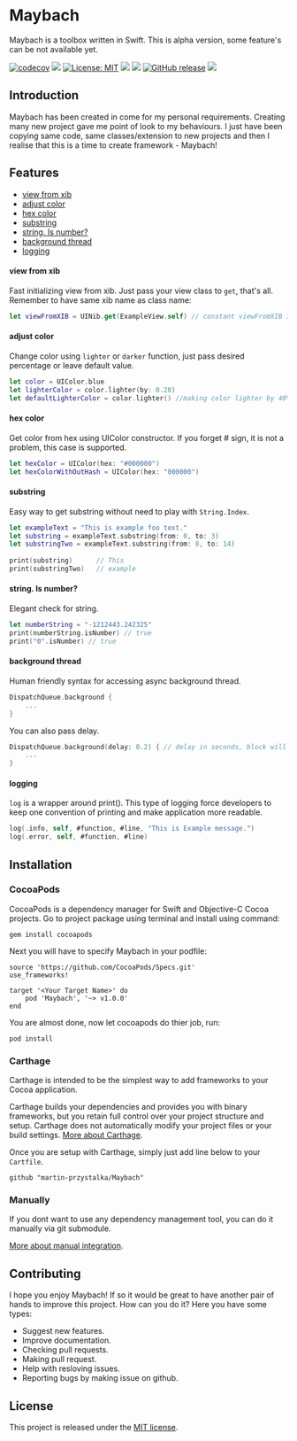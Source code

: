 # Maybach
Maybach is a toolbox written in Swift. This is alpha version, some feature's can be not available yet.

<p>

[![codecov](https://codecov.io/gh/martin-przystalka/Maybach/branch/master/graph/badge.svg)](https://codecov.io/gh/r-lib/objectable) 
<a href="https://codeclimate.com/github/martin-przystalka/Maybach/maintainability"><img src="https://api.codeclimate.com/v1/badges/46dadcf02d64660c82a1/maintainability" /></a>
[![License: MIT](https://img.shields.io/badge/License-MIT-yellow.svg)](https://opensource.org/licenses/MIT)
<img src="https://travis-ci.com/martin-przystalka/Maybach.svg?branch=master" />
<img src="https://img.shields.io/badge/Carthage-compatible-brightgreen.svg" />
[![GitHub release](https://img.shields.io/github/release/martin-przystalka/Maybach.svg)](https://github.com/martin-przystalka/Maybach/releases)
<a href="https://martin-przystalka.github.io/Maybach/"><img src="https://img.shields.io/badge/Documentation-%F0%9F%91%8D-blue.svg" /></a>


</p>

## Introduction
Maybach has been created in come for my personal requirements. Creating many new project gave me point of look to my behaviours. I just have been copying same code, same classes/extension to new projects and then I realise that this is a time to create framework - Maybach!

## Features

- [view from xib](#view-from-xib)
- [adjust color](#adjust-color)
- [hex color](#hex-color)
- [substring](#substring)
- [string. Is number?](#string-is-number)
- [background thread](#background-thread)
- [logging](#logging)

#### view from xib
Fast initializing view from xib. Just pass your view class to `get`, that's all. Remember to have same xib name as class name:

```swift
let viewFromXIB = UINib.get(ExampleView.self) // constant viewFromXIB is type of ExampleView.
```

#### adjust color
Change color using `lighter` or `darker` function, just pass desired percentage or leave default value.

```swift
let color = UIColor.blue
let lighterColor = color.lighter(by: 0.20)
let defaultLighterColor = color.lighter() //making color lighter by 40%
```

#### hex color
Get color from hex using UIColor constructor. If you forget # sign, it is not a problem, this case is supported.

```swift
let hexColor = UIColor(hex: "#000000")
let hexColorWithOutHash = UIColor(hex: "000000")
```

#### substring
Easy way to get substring without need to play with `String.Index`.

```swift
let exampleText = "This is example foo text."
let substring = exampleText.substring(from: 0, to: 3)
let substringTwo = exampleText.substring(from: 8, to: 14)
     
print(substring)      // This
print(substringTwo)   // example
```

#### string. Is number?
Elegant check for string.

```swift
let numberString = "-1212443.242325"
print(numberString.isNumber) // true
print("0".isNumber) // true
```

#### background thread
Human friendly syntax for accessing async background thread.

```swift
DispatchQueue.background {
    ...
}
```
You can also pass delay.
```swift
DispatchQueue.background(delay: 0.2) { // delay in seconds, block will be executed after 200 milliseconds.
    ...
}
```

#### logging
`log` is a wrapper around print(). This type of logging force developers to keep one convention of printing and make application more readable. 

```swift
log(.info, self, #function, #line, "This is Example message.")
log(.error, self, #function, #line)
```

## Installation

### CocoaPods

CocoaPods is a dependency manager for Swift and Objective-C Cocoa projects. Go to project package using terminal and install using command:

`gem install cocoapods`

Next you will have to specify Maybach in your podfile:

```
source 'https://github.com/CocoaPods/Specs.git'
use_frameworks!

target '<Your Target Name>' do
    pod 'Maybach', '~> v1.0.0'
end
```
  
You are almost done, now let cocoapods do thier job, run:

`pod install`


### Carthage

Carthage is intended to be the simplest way to add frameworks to your Cocoa application.

Carthage builds your dependencies and provides you with binary frameworks, but you retain full control over your project structure and setup. Carthage does not automatically modify your project files or your build settings. [More about Carthage](https://github.com/Carthage/Carthage).

Once you are setup with Carthage, simply just add line below to your `Cartfile`.

`github "martin-przystalka/Maybach"`

### Manually

If you dont want to use any dependency management tool, you can do it manually via git submodule. 

[More about manual integration](https://www.raywenderlich.com/155150/dependency-management-using-git-submodules).

## Contributing
I hope you enjoy Maybach! If so it would be great to have another pair of hands to improve this project.
How can you do it? Here you have some types:
* Suggest new features.
* Improve documentation.
* Checking pull requests.
* Making pull request.
* Help with resloving issues.
* Reporting bugs by making issue on github.

## License
This project is released under the [MIT license](https://github.com/martin-przystalka/Maybach/blob/master/LICENSE).
